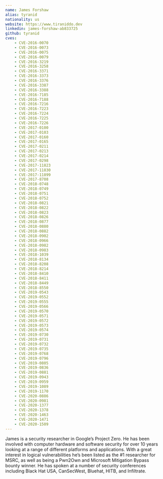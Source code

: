 ```yaml
---
name: James Forshaw
alias: tyranid
nationality: us
website: https://www.tiraniddo.dev
linkedin: james-forshaw-ab833725
github: tyranid
cves:
    - CVE-2016-0070
    - CVE-2016-0073
    - CVE-2016-0075
    - CVE-2016-0079
    - CVE-2016-3219
    - CVE-2016-3258
    - CVE-2016-3371
    - CVE-2016-3373
    - CVE-2016-3376
    - CVE-2016-3387
    - CVE-2016-3388
    - CVE-2016-7185
    - CVE-2016-7188
    - CVE-2016-7216
    - CVE-2016-7223
    - CVE-2016-7224
    - CVE-2016-7225
    - CVE-2016-7226
    - CVE-2017-0100
    - CVE-2017-0103
    - CVE-2017-0160
    - CVE-2017-0165
    - CVE-2017-0211
    - CVE-2017-0213
    - CVE-2017-0214
    - CVE-2017-0298
    - CVE-2017-11823
    - CVE-2017-11830
    - CVE-2017-11899
    - CVE-2017-8708
    - CVE-2018-0748
    - CVE-2018-0749
    - CVE-2018-0751
    - CVE-2018-0752
    - CVE-2018-0821
    - CVE-2018-0822
    - CVE-2018-0823
    - CVE-2018-0826
    - CVE-2018-0877
    - CVE-2018-0880
    - CVE-2018-0882
    - CVE-2018-0902
    - CVE-2018-0966
    - CVE-2018-0982
    - CVE-2018-0983
    - CVE-2018-1039
    - CVE-2018-8134
    - CVE-2018-8208
    - CVE-2018-8214
    - CVE-2018-8410
    - CVE-2018-8411
    - CVE-2018-8449
    - CVE-2018-8550
    - CVE-2019-0543
    - CVE-2019-0552
    - CVE-2019-0555
    - CVE-2019-0566
    - CVE-2019-0570
    - CVE-2019-0571
    - CVE-2019-0572
    - CVE-2019-0573
    - CVE-2019-0574
    - CVE-2019-0730
    - CVE-2019-0731
    - CVE-2019-0732
    - CVE-2019-0735
    - CVE-2019-0768
    - CVE-2019-0796
    - CVE-2019-0805
    - CVE-2019-0836
    - CVE-2019-0881
    - CVE-2019-0943
    - CVE-2019-0959
    - CVE-2019-1089
    - CVE-2019-1170
    - CVE-2020-0886
    - CVE-2020-0981
    - CVE-2020-1377
    - CVE-2020-1378
    - CVE-2020-1463
    - CVE-2020-1471
    - CVE-2020-1509
---
```

James is a security researcher in Google’s Project Zero. He has been involved with computer hardware and software security for over 10 years looking at a range of different platforms and applications. With a great interest in logical vulnerabilities he’s been listed as the #1 researcher for MSRC, as well as being a Pwn2Own and Microsoft Mitigation Bypass bounty winner. He has spoken at a number of security conferences including Black Hat USA, CanSecWest, Bluehat, HITB, and Infiltrate.
